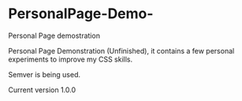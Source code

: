 # PersonalPage-Demo-
Personal Page demostration

Personal Page Demonstration (Unfinished), it contains a few personal
experiments to improve my CSS skills.

Semver is being used.

Current version 1.0.0
